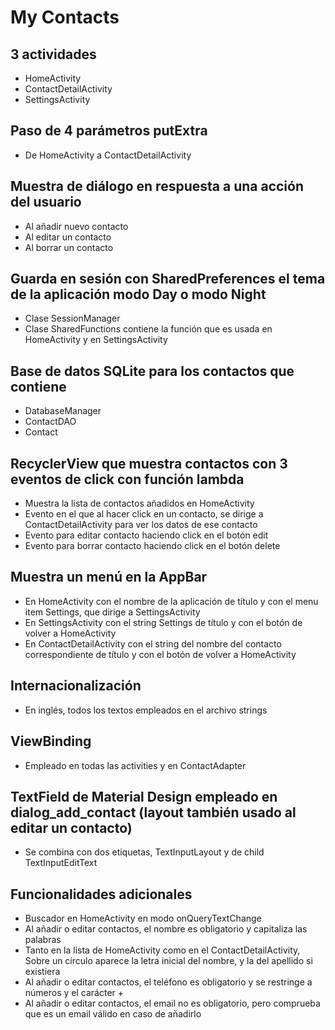 # My Contacts

## 3 actividades
- HomeActivity
- ContactDetailActivity
- SettingsActivity

## Paso de 4 parámetros putExtra
- De HomeActivity a ContactDetailActivity

## Muestra de diálogo en respuesta a una acción del usuario
- Al añadir nuevo contacto
- Al editar un contacto
- Al borrar un contacto

## Guarda en sesión con SharedPreferences el tema de la aplicación modo Day o modo Night
- Clase SessionManager
- Clase SharedFunctions contiene la función que es usada en HomeActivity y en SettingsActivity

## Base de datos SQLite para los contactos que contiene
- DatabaseManager
- ContactDAO
- Contact

## RecyclerView que muestra contactos con 3 eventos de click con función lambda
- Muestra la lista de contactos añadidos en HomeActivity
- Evento en el que al hacer click en un contacto, se dirige a ContactDetailActivity para ver los datos de ese contacto
- Evento para editar contacto haciendo click en el botón edit
- Evento para borrar contacto haciendo click en el botón delete

## Muestra un menú en la AppBar
- En HomeActivity con el nombre de la aplicación de título y con el menu item Settings, que dirige a SettingsActivity
- En SettingsActivity con el string Settings de título y con el botón de volver a HomeActivity
- En ContactDetailActivity con el string del nombre del contacto correspondiente de título y con el botón de volver a HomeActivity

## Internacionalización
- En inglés, todos los textos empleados en el archivo strings

## ViewBinding
- Empleado en todas las activities y en ContactAdapter

## TextField de Material Design empleado en dialog_add_contact (layout también usado al editar un contacto)
- Se combina con dos etiquetas, TextInputLayout y de child TextInputEditText

## Funcionalidades adicionales
- Buscador en HomeActivity en modo onQueryTextChange
- Al añadir o editar contactos, el nombre es obligatorio y capitaliza las palabras
- Tanto en la lista de HomeActivity como en el ContactDetailActivity, Sobre un círculo aparece la letra inicial del nombre, y la del apellido si existiera
- Al añadir o editar contactos, el teléfono es obligatorio y se restringe a números y el carácter +
- Al añadir o editar contactos, el email no es obligatorio, pero comprueba que es un email válido en caso de añadirlo